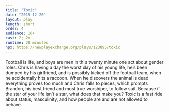 ```yaml
---
title: "Toxic"
date: "2015-12-20"
layout: play
length: short
order: 4
audience: 16+
cast: 2; 2m
runtime: 20 minutes
npx: https://newplayexchange.org/plays/123895/toxic
---
```


 Football is life, and boys are men in this twenty minute one act about gender roles. Chris is having a day the worst day of his young life, he’s been dumped by his girlfriend, and is possibly kicked off the football team, when he accidentally hits a raccoon. When he discovers the animal is dead everything proves too much and Chris falls to pieces, which prompts Brandon, his best friend and most true worshiper, to follow suit. Because if the star of your life isn’t a star, what does that make you? Toxic is a fast ride about status, masculinity, and how people are and are not allowed to behave.
